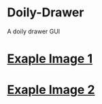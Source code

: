 # Doily-Drawer
A doily drawer GUI
# [Exaple Image 1](images/asa.png)
# [Exaple Image 2](images/fgf.png)
